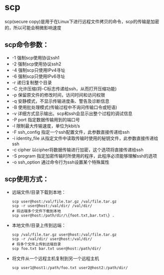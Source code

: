 # scp

scp(secure copy)是用于在Linux下进行远程文件拷贝的命令，scp的传输是加密的，所以可能会稍微影响速度

## scp命令参数：

- -1 强制scp使用协议ssh1
- -2 强制scp使用协议ssh2
- -4 强制scp只使用IPv4寻址
- -6 强制scp只使用IPv6寻址
- -r 递归复制整个目录
- -C 允许压缩(将-C标志传递给ssh，从而打开压缩功能)
- -p 保留原文件的修改时间，访问时间和访问权限
- -q 安静模式，不显示传输进度条、警告及诊断信息
- -B 使用批处理模式(传输过程中不询问传输口令或短语)
- -v 详细方式显示输出。scp和ssh会显示出整个过程的调试信息
- -P port 指定数据传输用到的端口号
- -l 限制最大传输速度，单位为kbit/s
- -F ssh_config 指定一个ssh配置文件，此参数直接传递给ssh
- -i identity_file 从指定文件中读取传输时使用的秘钥文件，此参数直接传递给ssh
- -c cipher 以cipher将数据传输进行加密，这个选项将直接传递给ssh
- -S program 指定加密传输时所使用的程序，此程序必须能够理解ssh的选项
- -o ssh_option 通过命令行为ssh设置某个特殊属性

## scp使用方式：

- 远端文件/目录下载到本地：
  ```
  scp user@host:/val/file.tar.gz /val/file.tar.gz
  scp -r user@host:/val/dir/ /val/dir/
  # 将远端多个文件下载到本地
  scp user@host:/path/dir/\{foot.txt,bar.txt\} .
  ```

- 本地文件/目录上传到远端：
  ```
  scp /val/file.tar.gz user@host:/val/file.tar.gz
  scp -r /val/dir/ user@host:/val/dir/
  # 将多个文件上传到远端目录
  scp foo.txt bar.txt user@host:/path/dir/
  ```

- 将文件从一个远程主机复制到另一个远程主机
  ```
  scp user1@host1:/path/foo.txt user2@host2:/path/dir/
  ```

